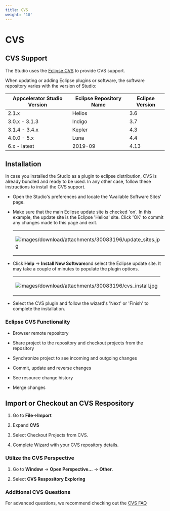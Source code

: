 ```yaml
---
title: CVS
weight: '10'
---
```


# CVS

## CVS Support

The Studio uses the [Eclipse CVS](http://www.eclipse.org/eclipse/platform-cvs/) to provide CVS support.

When updating or adding Eclipse plugins or software, the software repository varies with the version of Studio:

| Appcelerator Studio Version | Eclipse Repository Name | Eclipse Version |
| --- | --- | --- |
| 2.1.x | Helios | 3.6 |
| 3.0.x - 3.1.3 | Indigo | 3.7 |
| 3.1.4 - 3.4.x | Kepler | 4.3 |
| 4.0.0 - 5.x | Luna | 4.4 |
| 6.x - latest | 2019-09 | 4.13 |

## Installation

In case you installed the Studio as a plugin to eclipse distribution, CVS is already bundled and ready to be used. In any other case, follow these instructions to install the CVS support.

* Open the Studio's preferences and locate the 'Available Software Sites' page.

* Make sure that the main Eclipse update site is checked 'on'. In this example, the update site is the Eclipse 'Helios' site. Click 'OK' to commit any changes made to this page and exit.

    <table class="confluenceTable"><thead class=" "></thead><tfoot class=" "></tfoot><tbody class=" "><tr><td class="confluenceTd" rowspan="1" colspan="1"><p><img src="images/download/attachments/30083196/update_sites.jpg" alt="images/download/attachments/30083196/update_sites.jpg" class="confluence-embedded-image image-left"></p></td></tr></tbody></table>

* Click **Help** -> **Install New Software**and select the Eclipse update site. It may take a couple of minutes to populate the plugin options.

    <table class="confluenceTable"><thead class=" "></thead><tfoot class=" "></tfoot><tbody class=" "><tr><td class="confluenceTd" rowspan="1" colspan="1"><p><img src="images/download/attachments/30083196/cvs_install.jpg" alt="images/download/attachments/30083196/cvs_install.jpg" class="confluence-embedded-image image-left"></p></td></tr></tbody></table>

* Select the CVS plugin and follow the wizard's 'Next' or 'Finish' to complete the installation.

### Eclipse CVS Functionality

* Browser remote repository

* Share project to the repository and checkout projects from the repository

* Synchronize project to see incoming and outgoing changes

* Commit, update and reverse changes

* See resource change history

* Merge changes

## Import or Checkout an CVS Respository

1. Go to **File**\->**Import**

2. Expand **CVS**

3. Select Checkout Projects from CVS.

4. Complete Wizard with your CVS repository details.

### Utilize the CVS Perspective

1. Go to **Window** -> **Open Perspective...** -> **Other**.

2. Select **CVS Respository Exploring**

### Additional CVS Questions

For advanced questions, we recommend checking out the [CVS FAQ](http://wiki.eclipse.org/index.php/CVS_FAQ)
